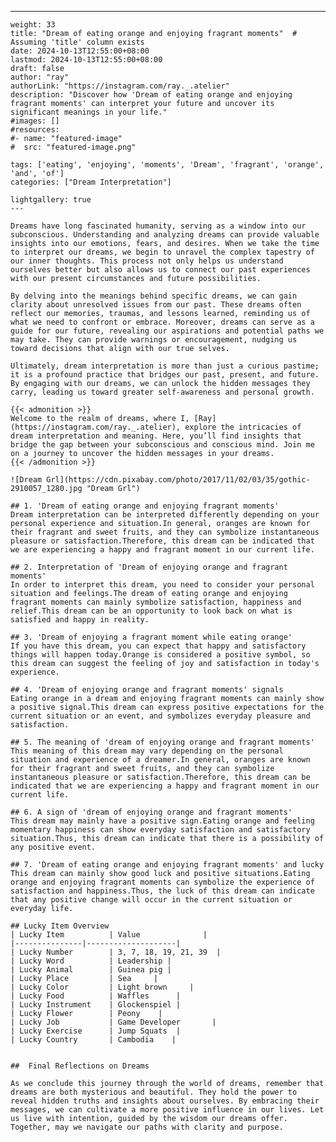 ---
    weight: 33
    title: "Dream of eating orange and enjoying fragrant moments"  # Assuming 'title' column exists
    date: 2024-10-13T12:55:00+08:00
    lastmod: 2024-10-13T12:55:00+08:00
    draft: false
    author: "ray"
    authorLink: "https://instagram.com/ray._.atelier"
    description: "Discover how 'Dream of eating orange and enjoying fragrant moments' can interpret your future and uncover its significant meanings in your life."
    #images: []
    #resources:
    #- name: "featured-image"
    #  src: "featured-image.png"
    
    tags: ['eating', 'enjoying', 'moments', 'Dream', 'fragrant', 'orange', 'and', 'of']
    categories: ["Dream Interpretation"]
    
    lightgallery: true
    ---
    
    Dreams have long fascinated humanity, serving as a window into our subconscious. Understanding and analyzing dreams can provide valuable insights into our emotions, fears, and desires. When we take the time to interpret our dreams, we begin to unravel the complex tapestry of our inner thoughts. This process not only helps us understand ourselves better but also allows us to connect our past experiences with our present circumstances and future possibilities.
    
    By delving into the meanings behind specific dreams, we can gain clarity about unresolved issues from our past. These dreams often reflect our memories, traumas, and lessons learned, reminding us of what we need to confront or embrace. Moreover, dreams can serve as a guide for our future, revealing our aspirations and potential paths we may take. They can provide warnings or encouragement, nudging us toward decisions that align with our true selves.
    
    Ultimately, dream interpretation is more than just a curious pastime; it is a profound practice that bridges our past, present, and future. By engaging with our dreams, we can unlock the hidden messages they carry, leading us toward greater self-awareness and personal growth.
    
    {{< admonition >}}
    Welcome to the realm of dreams, where I, [Ray](https://instagram.com/ray._.atelier), explore the intricacies of dream interpretation and meaning. Here, you’ll find insights that bridge the gap between your subconscious and conscious mind. Join me on a journey to uncover the hidden messages in your dreams.
    {{< /admonition >}}
    
    ![Dream Grl](https://cdn.pixabay.com/photo/2017/11/02/03/35/gothic-2910057_1280.jpg "Dream Grl")
    
    ## 1. 'Dream of eating orange and enjoying fragrant moments'
    Dream interpretation can be interpreted differently depending on your personal experience and situation.In general, oranges are known for their fragrant and sweet fruits, and they can symbolize instantaneous pleasure or satisfaction.Therefore, this dream can be indicated that we are experiencing a happy and fragrant moment in our current life.
    
    ## 2. Interpretation of 'Dream of enjoying orange and fragrant moments'
    In order to interpret this dream, you need to consider your personal situation and feelings.The dream of eating orange and enjoying fragrant moments can mainly symbolize satisfaction, happiness and relief.This dream can be an opportunity to look back on what is satisfied and happy in reality.
    
    ## 3. 'Dream of enjoying a fragrant moment while eating orange'
    If you have this dream, you can expect that happy and satisfactory things will happen today.Orange is considered a positive symbol, so this dream can suggest the feeling of joy and satisfaction in today's experience.
    
    ## 4. 'Dream of enjoying orange and fragrant moments' signals
    Eating orange in a dream and enjoying fragrant moments can mainly show a positive signal.This dream can express positive expectations for the current situation or an event, and symbolizes everyday pleasure and satisfaction.
    
    ## 5. The meaning of 'dream of enjoying orange and fragrant moments'
    This meaning of this dream may vary depending on the personal situation and experience of a dreamer.In general, oranges are known for their fragrant and sweet fruits, and they can symbolize instantaneous pleasure or satisfaction.Therefore, this dream can be indicated that we are experiencing a happy and fragrant moment in our current life.
    
    ## 6. A sign of 'dream of enjoying orange and fragrant moments'
    This dream may mainly have a positive sign.Eating orange and feeling momentary happiness can show everyday satisfaction and satisfactory situation.Thus, this dream can indicate that there is a possibility of any positive event.
    
    ## 7. 'Dream of eating orange and enjoying fragrant moments' and lucky
    This dream can mainly show good luck and positive situations.Eating orange and enjoying fragrant moments can symbolize the experience of satisfaction and happiness.Thus, the luck of this dream can indicate that any positive change will occur in the current situation or everyday life.
    
    ## Lucky Item Overview
    | Lucky Item          | Value              |
    |---------------|--------------------|
    | Lucky Number        | 3, 7, 18, 19, 21, 39  |
    | Lucky Word          | Leadership |
    | Lucky Animal        | Guinea pig |
    | Lucky Place         | Sea     |
    | Lucky Color         | Light brown     |
    | Lucky Food          | Waffles      |
    | Lucky Instrument    | Glockenspiel |
    | Lucky Flower        | Peony    |
    | Lucky Job           | Game Developer       |
    | Lucky Exercise      | Jump Squats  |
    | Lucky Country       | Cambodia    |
    
    
    ##  Final Reflections on Dreams
    
    As we conclude this journey through the world of dreams, remember that dreams are both mysterious and beautiful. They hold the power to reveal hidden truths and insights about ourselves. By embracing their messages, we can cultivate a more positive influence in our lives. Let us live with intention, guided by the wisdom our dreams offer. Together, may we navigate our paths with clarity and purpose.
    